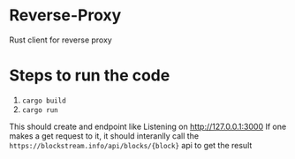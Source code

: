 # Reverse-Proxy
Rust client for reverse proxy

# Steps to run the code
1. `cargo build`
2. `cargo run`


This should create and endpoint like Listening on http://127.0.0.1:3000
If one makes a get request to it, it should interanlly call the `https://blockstream.info/api/blocks/{block}` api to get the result 

